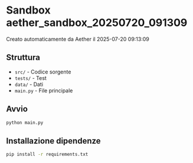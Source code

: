 # Sandbox aether_sandbox_20250720_091309

Creato automaticamente da Aether il 2025-07-20 09:13:09

## Struttura
- `src/` - Codice sorgente
- `tests/` - Test
- `data/` - Dati
- `main.py` - File principale

## Avvio
```bash
python main.py
```

## Installazione dipendenze
```bash
pip install -r requirements.txt
```
